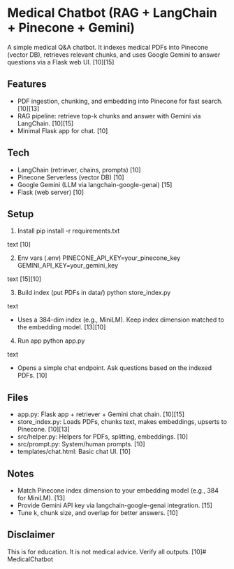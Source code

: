 # Medical Chatbot (RAG + LangChain + Pinecone + Gemini)

A simple medical Q&A chatbot. It indexes medical PDFs into Pinecone (vector DB), retrieves relevant chunks, and uses Google Gemini to answer questions via a Flask web UI. [10][15]

## Features
- PDF ingestion, chunking, and embedding into Pinecone for fast search. [10][13]
- RAG pipeline: retrieve top-k chunks and answer with Gemini via LangChain. [10][15]
- Minimal Flask app for chat. [10]

## Tech
- LangChain (retriever, chains, prompts) [10]
- Pinecone Serverless (vector DB) [10]
- Google Gemini (LLM via langchain-google-genai) [15]
- Flask (web server) [10]

## Setup
1) Install
pip install -r requirements.txt

text
[10]

2) Env vars (.env)
PINECONE_API_KEY=your_pinecone_key
GEMINI_API_KEY=your_gemini_key

text
[15][10]

3) Build index (put PDFs in data/)
python store_index.py

text
- Uses a 384-dim index (e.g., MiniLM). Keep index dimension matched to the embedding model. [13][10]

4) Run app
python app.py

text
- Opens a simple chat endpoint. Ask questions based on the indexed PDFs. [10]

## Files
- app.py: Flask app + retriever + Gemini chat chain. [10][15]
- store_index.py: Loads PDFs, chunks text, makes embeddings, upserts to Pinecone. [10][13]
- src/helper.py: Helpers for PDFs, splitting, embeddings. [10]
- src/prompt.py: System/human prompts. [10]
- templates/chat.html: Basic chat UI. [10]

## Notes
- Match Pinecone index dimension to your embedding model (e.g., 384 for MiniLM). [13]
- Provide Gemini API key via langchain-google-genai integration. [15]
- Tune k, chunk size, and overlap for better answers. [10]

## Disclaimer
This is for education. It is not medical advice. Verify all outputs. [10]# MedicalChatbot
